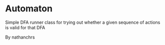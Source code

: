 # Automaton

Simple DFA runner class for trying out whether a given sequence of actions is valid for that DFA

By nathanchrs